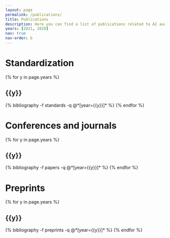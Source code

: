 ```yaml
---
layout: page
permalink: /publications/
title: Publications
description: Here you can find a list of publications related to AI auditing that are output of the aiaudit.org network or its contributors
years: [2021, 2020]
nav: true
nav-order: b
---
```

# Standardization
<div class="publications">

{% for y in page.years %}
  <h2 class="year">{{y}}</h2>
  {% bibliography -f standards -q @*[year={{y}}]* %}
{% endfor %}

</div>

# Conferences and journals
<div class="publications">

{% for y in page.years %}
  <h2 class="year">{{y}}</h2>
  {% bibliography -f papers -q @*[year={{y}}]* %}
{% endfor %}

</div>

# Preprints
<div class="publications">

{% for y in page.years %}
  <h2 class="year">{{y}}</h2>
  {% bibliography -f preprints -q @*[year={{y}}]* %}
{% endfor %}

</div>

